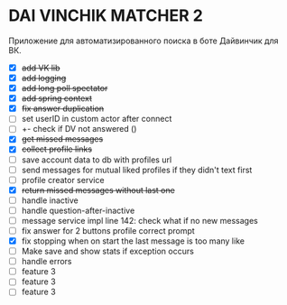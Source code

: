 # DAI VINCHIK MATCHER 2

Приложение для автоматизированного поиска в боте Дайвинчик для ВК.


- [x] ~~add VK lib~~
- [x] ~~add logging~~
- [x] ~~add long poll spectator~~
- [x] ~~add spring context~~
- [x] ~~fix answer duplication~~
- [ ] set userID in custom actor after connect
- [ ] +- check if DV not answered ()
- [x] ~~get missed messages~~
- [x] ~~collect profile links~~
- [ ] save account data to db with profiles url
- [ ] send messages for mutual liked profiles if they didn't text first
- [ ] profile creator service
- [x] ~~return missed messages without last one~~
- [ ] handle inactive
- [ ] handle question-after-inactive
- [ ] message service impl line 142: check what if no new messages
- [ ] fix answer for 2 buttons profile correct prompt
- [x] fix stopping when on  start the last message is too many like
- [ ] Make save and show stats if exception occurs
- [ ] handle errors
- [ ] feature 3
- [ ] feature 3
- [ ] feature 3